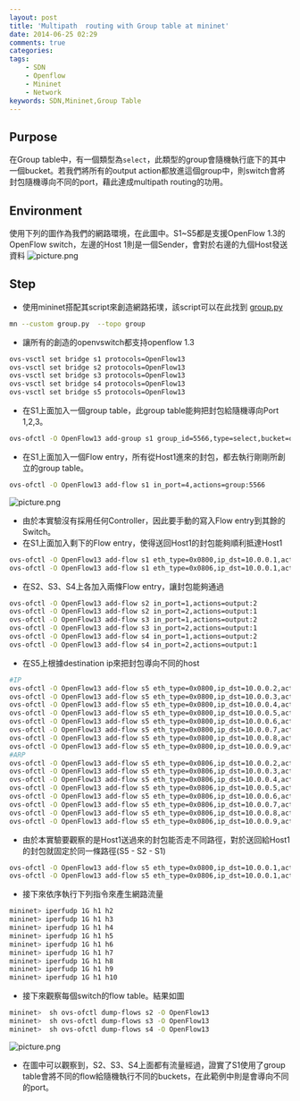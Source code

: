 ```yaml
---
layout: post
title: 'Multipath  routing with Group table at mininet'
date: 2014-06-25 02:29
comments: true
categories:
tags:
	- SDN
	- Openflow
	- Mininet
	- Network
keywords: SDN,Mininet,Group Table
---
```

Purpose
-------
在Group table中，有一個類型為`select`，此類型的group會隨機執行底下的其中一個bucket。若我們將所有的output action都放進這個group中，則switch會將封包隨機導向不同的port，藉此達成multipath routing的功用。

Environment
-----------
使用下列的圖作為我們的網路環境，在此圖中。S1~S5都是支援OpenFlow 1.3的OpenFlow switch，左邊的Host 1則是一個Sender，會對於右邊的九個Host發送資料
![picture.png](http://user-image.logdown.io/user/415/blog/415/post/207387/9eJUokmsTiuroa8UGsh4_picture.png)

<!--more-->

Step
----
- 使用mininet搭配其script來創造網路拓墣，該script可以在此找到 [group.py](https://gist.github.com/hwchiu/52b606032c9512dd1e83)
``` sh
mn --custom group.py  --topo group	
```
- 讓所有的創造的openvswitch都支持openflow 1.3
``` sh
ovs-vsctl set bridge s1 protocols=OpenFlow13
ovs-vsctl set bridge s2 protocols=OpenFlow13
ovs-vsctl set bridge s3 protocols=OpenFlow13
ovs-vsctl set bridge s4 protocols=OpenFlow13
ovs-vsctl set bridge s5 protocols=OpenFlow13
```
- 在S1上面加入一個group table，此group table能夠把封包給隨機導向Port 1,2,3。
``` sh
ovs-ofctl -O OpenFlow13 add-group s1 group_id=5566,type=select,bucket=output:1,bucket=output:2,bucket=output:3
```
- 在S1上面加入一個Flow entry，所有從Host1進來的封包，都去執行剛剛所創立的group table。
``` sh
ovs-ofctl -O OpenFlow13 add-flow s1 in_port=4,actions=group:5566
```
![picture.png](http://user-image.logdown.io/user/415/blog/415/post/207387/fAdC3uQrRbiFV0ih3CD8_picture.png)
- 由於本實驗沒有採用任何Controller，因此要手動的寫入Flow entry到其餘的Switch。
- 在S1上面加入剩下的Flow entry，使得送回Host1的封包能夠順利抵達Host1
``` sh
ovs-ofctl -O OpenFlow13 add-flow s1 eth_type=0x0800,ip_dst=10.0.0.1,actions=output:4
ovs-ofctl -O OpenFlow13 add-flow s1 eth_type=0x0806,ip_dst=10.0.0.1,actions=output:4
```
- 在S2、S3、S4上各加入兩條Flow entry，讓封包能夠通過
``` sh
ovs-ofctl -O OpenFlow13 add-flow s2 in_port=1,actions=output:2
ovs-ofctl -O OpenFlow13 add-flow s2 in_port=2,actions=output:1
ovs-ofctl -O OpenFlow13 add-flow s3 in_port=1,actions=output:2
ovs-ofctl -O OpenFlow13 add-flow s3 in_port=2,actions=output:1
ovs-ofctl -O OpenFlow13 add-flow s4 in_port=1,actions=output:2
ovs-ofctl -O OpenFlow13 add-flow s4 in_port=2,actions=output:1
```
- 在S5上根據destination ip來把封包導向不同的host
``` sh
#IP
ovs-ofctl -O OpenFlow13 add-flow s5 eth_type=0x0800,ip_dst=10.0.0.2,actions=output:4	
ovs-ofctl -O OpenFlow13 add-flow s5 eth_type=0x0800,ip_dst=10.0.0.3,actions=output:5
ovs-ofctl -O OpenFlow13 add-flow s5 eth_type=0x0800,ip_dst=10.0.0.4,actions=output:6	
ovs-ofctl -O OpenFlow13 add-flow s5 eth_type=0x0800,ip_dst=10.0.0.5,actions=output:7
ovs-ofctl -O OpenFlow13 add-flow s5 eth_type=0x0800,ip_dst=10.0.0.6,actions=output:8
ovs-ofctl -O OpenFlow13 add-flow s5 eth_type=0x0800,ip_dst=10.0.0.7,actions=output:9	
ovs-ofctl -O OpenFlow13 add-flow s5 eth_type=0x0800,ip_dst=10.0.0.8,actions=output:10
ovs-ofctl -O OpenFlow13 add-flow s5 eth_type=0x0800,ip_dst=10.0.0.9,actions=output:11
#ARP
ovs-ofctl -O OpenFlow13 add-flow s5 eth_type=0x0806,ip_dst=10.0.0.2,actions=output:4	
ovs-ofctl -O OpenFlow13 add-flow s5 eth_type=0x0806,ip_dst=10.0.0.3,actions=output:5
ovs-ofctl -O OpenFlow13 add-flow s5 eth_type=0x0806,ip_dst=10.0.0.4,actions=output:6
ovs-ofctl -O OpenFlow13 add-flow s5 eth_type=0x0806,ip_dst=10.0.0.5,actions=output:7
ovs-ofctl -O OpenFlow13 add-flow s5 eth_type=0x0806,ip_dst=10.0.0.6,actions=output:8
ovs-ofctl -O OpenFlow13 add-flow s5 eth_type=0x0806,ip_dst=10.0.0.7,actions=output:9	
ovs-ofctl -O OpenFlow13 add-flow s5 eth_type=0x0806,ip_dst=10.0.0.8,actions=output:10
ovs-ofctl -O OpenFlow13 add-flow s5 eth_type=0x0806,ip_dst=10.0.0.9,actions=output:11
```
- 由於本實驗要觀察的是Host1送過來的封包能否走不同路徑，對於送回給Host1的封包就固定於同一條路徑(S5 - S2 - S1)
``` sh
ovs-ofctl -O OpenFlow13 add-flow s5 eth_type=0x0800,ip_dst=10.0.0.1,actions=output:1
ovs-ofctl -O OpenFlow13 add-flow s5 eth_type=0x0806,ip_dst=10.0.0.1,actions=output:1
```
- 接下來依序執行下列指令來產生網路流量
``` sh
mininet> iperfudp 1G h1 h2
mininet> iperfudp 1G h1 h3
mininet> iperfudp 1G h1 h4
mininet> iperfudp 1G h1 h5
mininet> iperfudp 1G h1 h6
mininet> iperfudp 1G h1 h7
mininet> iperfudp 1G h1 h8
mininet> iperfudp 1G h1 h9
mininet> iperfudp 1G h1 h10
```
- 接下來觀察每個switch的flow table。結果如圖
``` sh
mininet>  sh ovs-ofctl dump-flows s2 -O OpenFlow13
mininet>  sh ovs-ofctl dump-flows s3 -O OpenFlow13
mininet>  sh ovs-ofctl dump-flows s4 -O OpenFlow13
```
![picture.png](http://user-image.logdown.io/user/415/blog/415/post/207387/8z6XUIASRbq93DoI7hFS_picture.png)
- 在圖中可以觀察到，S2、S3、S4上面都有流量經過，證實了S1使用了group table會將不同的flow給隨機執行不同的buckets，在此範例中則是會導向不同的port。

